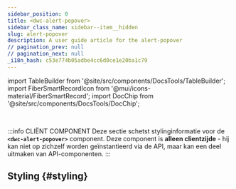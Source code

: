 ```yaml
---
sidebar_position: 0
title: <dwc-alert-popover>
sidebar_class_name: sidebar--item__hidden
slug: alert-popover
description: A user guide article for the alert-popover
// pagination_prev: null
// pagination_next: null
_i18n_hash: c53e774b05adbe4cc6d0ce1e20ba1c79
---
```

import TableBuilder from '@site/src/components/DocsTools/TableBuilder';
import FiberSmartRecordIcon from '@mui/icons-material/FiberSmartRecord';
import DocChip from '@site/src/components/DocsTools/DocChip';

<DocChip chip='shadow' />

<br />

:::info CLIËNT COMPONENT
Deze sectie schetst stylinginformatie voor de **`<dwc-alert-popover>`** component. Deze component is **alleen clientzijde** - hij kan niet op zichzelf worden geïnstantieerd via de API, maar kan een deel uitmaken van API-componenten.
:::

## Styling {#styling}

<TableBuilder name="dwc-alert-popover" clientComponent />
